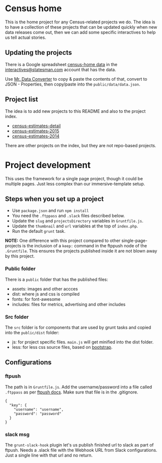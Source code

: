 Census home
==============================

This is the home project for any Census-related projects we do. The idea is to have a collection of these projects that can be updated quickly when new data releases come out, then we can add some specific interactives to help us tell actual stories.

## Updating the projects

There is a Google spreadsheet [census-home data](https://docs.google.com/spreadsheets/d/13C56oZu-JNau-pk6W4RxjOne-BVbAlxU0sxcXeZAEBY/edit#gid=0) in the interactives@statesman.com account that has the data.

Use [Mr. Data Converter](http://shancarter.github.io/mr-data-converter/) to copy & paste the contents of that, convert to JSON - Properties, then copy/paste into the `public/data/data.json`.

## Project list

The idea is to add new projects to this README and also to the project index.

- [census-estimates-detail](https://github.com/statesman/census-estimates-detail)
- [census-estimates-2015](https://github.com/statesman/census-estimates-2015)
- [census-estimates-2014](https://github.com/statesman/census-estimates-2014)

There are other projects on the index, but they are not repo-based projects.

# Project development

This uses the framework for a single page project, though it could be multiple pages. Just less complex than our immersive-template setup.

## Steps when you set up a project

* Use `package.json` and run `npm install`
* You need the `.ftppass` and `.slack` files described below.
* Update the `slug` and `projectsDirectory` variables in `Gruntfile.js`.
* Update the `thumbnail` and `url` variables at the top of `index.php`.
* Run the default `grunt` task.

**NOTE:** One difference with this project compared to other single-page-projects is the inclusion of a `keep:` command in the ftppush node of the `.Gruntfile`. This ensures the projects published inside it are not blown away by this project.

### Public folder
There is a `public` folder that has the published files:
* assets: images and other accces
* dist: where js and css is compiled
* fonts: for font-awesome
* includes: files for metrics, advertising and other includes

### Src folder
The `src` folder is for components that are used by grunt tasks and copied into the `public/dist` folder:
* js: for project specific files. `main.js` will get minified into the dist folder.
* less: for less css source files, based on [bootstrap](http://getbootstrap.com/getting-started/).


## Configurations

### ftpush

The path is in `Gruntfile.js`. Add the username/password into a file called `.ftppass` as per [ftpush docs](https://www.npmjs.com/package/grunt-ftpush). Make sure that file is in the .gitignore.


```
{
  "key": {
    "username": "username",
    "password": "password"
  }
}
```

### slack msg

The `grunt-slack-hook` plugin let's us publish finished url to slack as part of ftpush. Needs a .slack file with the Webhook URL from Slack configurations. Just a single line with that url and no return.

